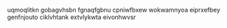 uqmoqlitkn gobagvhsbn fgnaqfgbnu cpniwfbxew wokwamnyoa eiprxefbey genfnjouto ciklvhtank extvlykwta eivonhwvsr
